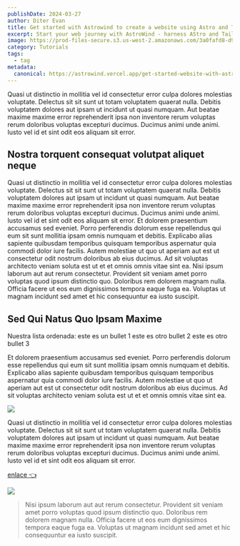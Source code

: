 ```yaml
---
publishDate: 2024-03-27
author: Diter Evan
title: Get started with Astrowind to create a website using Astro and Tailwind CSS
excerpt: Start your web journey with AstroWind - harness AStro and Tailwind and CSS for a stunning site. Explore our guide now
image: https://prod-files-secure.s3.us-west-2.amazonaws.com/3a0fafd8-d9ad-41b1-bbce-9dd9875c5ca8/2877d045-d3a0-4440-984e-c195c4dd1d1e/post.jpeg?X-Amz-Algorithm=AWS4-HMAC-SHA256&X-Amz-Content-Sha256=UNSIGNED-PAYLOAD&X-Amz-Credential=AKIAT73L2G45HZZMZUHI%2F20240405%2Fus-west-2%2Fs3%2Faws4_request&X-Amz-Date=20240405T200540Z&X-Amz-Expires=3600&X-Amz-Signature=40f9abb41b66fd14d2a77d3ebcab47b1eea182c42d266dfdaf5406d3f6c98815&X-Amz-SignedHeaders=host&x-id=GetObject
category: Tutorials
tags: 
  - tag
metadata:
  canonical: https://astrowind.vercel.app/get-started-website-with-astro-tailwind-css
---
```


Quasi ut distinctio in mollitia vel id consectetur error culpa dolores molestias voluptate. Delectus sit sit sunt ut totam voluptatem quaerat nulla. Debitis voluptatem dolores aut ipsam ut incidunt ut quasi numquam. Aut beatae maxime maxime error reprehenderit ipsa non inventore rerum voluptas rerum doloribus voluptas excepturi ducimus. Ducimus animi unde animi. Iusto vel id et sint odit eos aliquam sit error.
## Nostra torquent consequat volutpat aliquet neque
Quasi ut distinctio in mollitia vel id consectetur error culpa dolores molestias voluptate. Delectus sit sit sunt ut totam voluptatem quaerat nulla. Debitis voluptatem dolores aut ipsam ut incidunt ut quasi numquam. Aut beatae maxime maxime error reprehenderit ipsa non inventore rerum voluptas rerum doloribus voluptas excepturi ducimus. Ducimus animi unde animi. Iusto vel id et sint odit eos aliquam sit error.
 Et dolorem praesentium accusamus sed eveniet. Porro perferendis dolorum esse repellendus qui eum sit sunt mollitia ipsam omnis numquam et debitis. Explicabo alias sapiente quibusdam temporibus quisquam temporibus aspernatur quia commodi dolor iure facilis. Autem molestiae ut quo ut aperiam aut est ut consectetur odit nostrum doloribus ab eius ducimus. Ad sit voluptas architecto veniam soluta est ut et et omnis omnis vitae sint ea.
 Nisi ipsum laborum aut aut rerum consectetur. Provident sit veniam amet porro voluptas quod ipsum distinctio quo. Doloribus rem dolorem magnam nulla. Officia facere ut eos eum dignissimos tempora eaque fuga ea. Voluptas ut magnam incidunt sed amet et hic consequuntur ea iusto suscipit.
##  Sed Qui Natus Quo Ipsam Maxime
Nuestra lista ordenada:
este es un bullet 1
este es otro bullet 2
este es otro bullet 3

 Et dolorem praesentium accusamus sed eveniet. Porro perferendis dolorum esse repellendus qui eum sit sunt mollitia ipsam omnis numquam et debitis. Explicabo alias sapiente quibusdam temporibus quisquam temporibus aspernatur quia commodi dolor iure facilis. Autem molestiae ut quo ut aperiam aut est ut consectetur odit nostrum doloribus ab eius ducimus. Ad sit voluptas architecto veniam soluta est ut et et omnis omnis vitae sint ea.

![](https://prod-files-secure.s3.us-west-2.amazonaws.com/3a0fafd8-d9ad-41b1-bbce-9dd9875c5ca8/8e527b1f-e372-4547-af94-7930773592ac/budha.jpg?X-Amz-Algorithm=AWS4-HMAC-SHA256&X-Amz-Content-Sha256=UNSIGNED-PAYLOAD&X-Amz-Credential=AKIAT73L2G45HZZMZUHI%2F20240405%2Fus-west-2%2Fs3%2Faws4_request&X-Amz-Date=20240405T200540Z&X-Amz-Expires=3600&X-Amz-Signature=944215f90bba04b00d2c150768567926a0b2789d4c00f9cbaa08f9b969acc10f&X-Amz-SignedHeaders=host&x-id=GetObject)

Quasi ut distinctio in mollitia vel id consectetur error culpa dolores molestias voluptate. Delectus sit sit sunt ut totam voluptatem quaerat nulla. Debitis voluptatem dolores aut ipsam ut incidunt ut quasi numquam. Aut beatae maxime maxime error reprehenderit ipsa non inventore rerum voluptas rerum doloribus voluptas excepturi ducimus. Ducimus animi unde animi. Iusto vel id et sint odit eos aliquam sit error.

[enlace 👈](https://clery.netlify.app/6c7bf778-1632-42ee-bddd-d0ae0d3ab1ae)

![](https://prod-files-secure.s3.us-west-2.amazonaws.com/3a0fafd8-d9ad-41b1-bbce-9dd9875c5ca8/75a3119f-7157-4ae2-ae17-6e7aead474fd/astro-notion-blog.png?X-Amz-Algorithm=AWS4-HMAC-SHA256&X-Amz-Content-Sha256=UNSIGNED-PAYLOAD&X-Amz-Credential=AKIAT73L2G45HZZMZUHI%2F20240405%2Fus-west-2%2Fs3%2Faws4_request&X-Amz-Date=20240405T200540Z&X-Amz-Expires=3600&X-Amz-Signature=4992fe624b6c83784897c397acf34dc4bc2d2f80d4d78865d315d72a10d75ecc&X-Amz-SignedHeaders=host&x-id=GetObject)

>  Nisi ipsum laborum aut aut rerum consectetur. Provident sit veniam amet porro voluptas quod ipsum distinctio quo. Doloribus rem dolorem magnam nulla. Officia facere ut eos eum dignissimos tempora eaque fuga ea. Voluptas ut magnam incidunt sed amet et hic consequuntur ea iusto suscipit.
